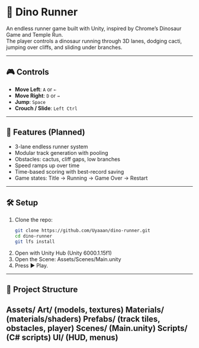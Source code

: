 # 🦖 Dino Runner

An endless runner game built with Unity, inspired by Chrome’s Dinosaur Game and Temple Run.  
The player controls a dinosaur running through 3D lanes, dodging cacti, jumping over cliffs, and sliding under branches.

---

## 🎮 Controls
- **Move Left**: `A` or `←`
- **Move Right**: `D` or `→`
- **Jump**: `Space`
- **Crouch / Slide**: `Left Ctrl`

---

## 🚀 Features (Planned)
- 3-lane endless runner system
- Modular track generation with pooling
- Obstacles: cactus, cliff gaps, low branches
- Speed ramps up over time
- Time-based scoring with best-record saving
- Game states: Title → Running → Game Over → Restart

---

## 🛠️ Setup
1. Clone the repo:
   ```bash
   git clone https://github.com/Uyaaan/dino-runner.git
   cd dino-runner
   git lfs install

2. Open with Unity Hub (Unity 6000.1.15f1)
3. Open the Scene:
   Assets/Scenes/Main.unity
4.	Press ▶️ Play.

---
## 🌳 Project Structure
Assets/
  Art/        (models, textures)
  Materials/  (materials/shaders)
  Prefabs/    (track tiles, obstacles, player)
  Scenes/     (Main.unity)
  Scripts/    (C# scripts)
  UI/         (HUD, menus)
---
